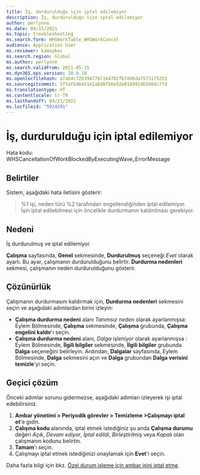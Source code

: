 ```yaml
---
title: İş, durdurulduğu için iptal edilemiyor
description: İş, durdurulduğu için iptal edilemiyor
author: perlynne
ms.date: 04/15/2021
ms.topic: troubleshooting
ms.search.form: WHSWorkTable_WHSWorkCancel
audience: Application User
ms.reviewer: kamaybac
ms.search.region: Global
ms.author: perlynne
ms.search.validFrom: 2021-05-15
ms.dyn365.ops.version: 10.0.18
ms.openlocfilehash: a7ab4c7263947767164702fb7dd6da7573175253
ms.sourcegitcommit: 5f5afb46431e1abd8fb6e92e0189914b598dc7fd
ms.translationtype: HT
ms.contentlocale: tr-TR
ms.lasthandoff: 04/21/2021
ms.locfileid: "5924291"
---
```

# <a name="work-cant-be-canceled-because-its-blocked"></a>İş, durdurulduğu için iptal edilemiyor

Hata kodu: WHSCancellationOfWorkBlockedByExecutingWave_ErrorMessage

## <a name="symptoms"></a>Belirtiler

Sistem, aşağıdaki hata iletisini gösterir:

> %1 işi, neden türü %2 tarafından engellendiğinden iptal edilemiyor. İşin iptal edilebilmesi için öncelikle durdurmanın kaldırılması gerekiyor.

## <a name="cause"></a>Nedeni

İş durdurulmuş ve iptal edilemiyor.

**Çalışma** sayfasında, **Genel** sekmesinde, **Durdurulmuş** seçeneği *Evet* olarak ayarlı. Bu ayar, çalışmanın durdurulduğunu belirtir. **Durdurma nedenleri** sekmesi, çalışmanın neden durdurulduğunu gösterir.

## <a name="resolution"></a>Çözünürlük

Çalışmanın durdurmasını kaldırmak için, **Durdurma nedenleri** sekmesini seçin ve aşağıdaki adımlardan birini izleyin:

- **Çalışma durdurma nedeni** alanı *Tanımsız neden* olarak ayarlanmışsa: Eylem Bölmesinde, **Çalışma** sekmesinde, **Çalışma** grubunda, **Çalışma engelini kaldır**'ı seçin.
- **Çalışma durdurma nedeni** alanı, *Dalga işleniyor* olarak ayarlanmışsa : Eylem Bölmesinde, **İlgili bilgiler** sekmesinde, **İlgili bilgiler** grubunda **Dalga** seçeneğini belirleyin. Ardından, **Dalgalar** sayfasında, Eylem Bölmesinde, **Dalga** sekmesini açın ve **Dalga** grubundan **Dalga verisini temizle**'yi seçin.

## <a name="workaround"></a>Geçici çözüm

Önceki adımlar sorunu gidermezse, aşağıdaki adımları izleyerek işi iptal edebilirsiniz.

1. **Ambar yönetimi \> Periyodik görevler \> Temizleme \>Çalışmayı iptal et**'e gidin.
1. **Çalışma kodu** alanında, iptal etmek istediğiniz şu anda **Çalışma durumu** değeri *Açık*, *Devam ediyor*, *İptal edildi*, *Birleştirilmiş* veya *Kapalı* olan çalışmanın kodunu belirtin.
1. **Tamam**'ı seçin.
1. Çalışmayı iptal etmek istediğinizi onaylamak için **Evet**'i seçin.

Daha fazla bilgi için bkz. [Özel durum işleme için ambar işini iptal etme](../../warehousing/cancel-warehouse-work.md).
